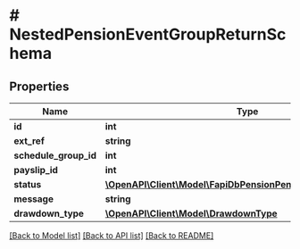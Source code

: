 # # NestedPensionEventGroupReturnSchema

## Properties

Name | Type | Description | Notes
------------ | ------------- | ------------- | -------------
**id** | **int** |  |
**ext_ref** | **string** |  |
**schedule_group_id** | **int** |  |
**payslip_id** | **int** |  | [optional]
**status** | [**\OpenAPI\Client\Model\FapiDbPensionPensionEventGroupStatus**](FapiDbPensionPensionEventGroupStatus.md) |  | [optional]
**message** | **string** |  | [optional]
**drawdown_type** | [**\OpenAPI\Client\Model\DrawdownType**](DrawdownType.md) |  |

[[Back to Model list]](../../README.md#models) [[Back to API list]](../../README.md#endpoints) [[Back to README]](../../README.md)
